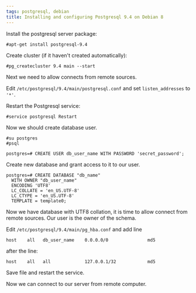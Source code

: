```yaml
---
tags: postgresql, debian
title: Installing and configuring Postgresql 9.4 on Debian 8
---
```


Install the postgresql server package:

    #apt-get install postgresql-9.4

Create cluster (if it haven't created automatically):

    #pg_createcluster 9.4 main --start

Next we need to allow connects from remote sources.

Edit ```/etc/postgresql/9.4/main/postgresql.conf``` and set ```listen_addresses``` to ```'*'```.

Restart the Postgresql service:

    #service postgresql Restart


Now we should create database user.

    #su postgres
    #psql

    postgres=# CREATE USER db_user_name WITH PASSWORD 'secret_password';

Create new database and grant access to it to our user.

    postgres=# CREATE DATABASE "db_name"
      WITH OWNER "db_user_name"
      ENCODING 'UTF8'
      LC_COLLATE = 'en_US.UTF-8'
      LC_CTYPE = 'en_US.UTF-8'
      TEMPLATE = template0;

Now we have database with UTF8 collation, it is time to allow connect from remote sources. Our user is the owner of the schema.

Edit ```/etc/postgresql/9.4/main/pg_hba.conf``` and add line

    host    all   db_user_name    0.0.0.0/0               md5

after the line:

    host    all   all             127.0.0.1/32            md5


Save file and restart the service.

Now we can connect to our server from remote computer.
